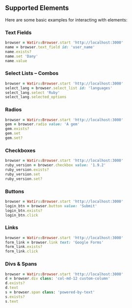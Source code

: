 ## Supported Elements

Here are some basic examples for interacting with elements:

### Text Fields

```ruby
browser = Watir::Browser.start 'http://localhost:3000'
name = browser.text_field id: 'user_name'
name.exists?
name.set 'Dany'
name.value
```

### Select Lists – Combos

```ruby
browser = Watir::Browser.start 'http://localhost:3000'
select_lang = browser.select_list id: 'languages'
select_lang.select 'Ruby'
select_lang.selected_options
```

### Radios

```ruby
browser = Watir::Browser.start 'http://localhost:3000'
gem = browser.radio value: 'A gem'
gem.exists?
gem.set
gem.set?
```

### Checkboxes

```ruby
browser = Watir::Browser.start 'http://localhost:3000'
ruby_version = browser.checkbox value: '1.9.2'
ruby_version.exists?
ruby_version.set
ruby_version.set?
```

### Buttons

```ruby
browser = Watir::Browser.start 'http://localhost:3000'
login_btn = browser.button value: 'Submit'
login_btn.exists?
login_btn.click
```

### Links

```ruby
browser = Watir::Browser.start 'http://localhost:3000'
form_link = browser.link text: 'Google Forms'
form_link.exists?
form_link.click
```

### Divs & Spans

```ruby
browser = Watir::Browser.start 'http://localhost:3000'
d = browser.div class: 'col-md-12 custom-column'
d.exists?
d.text
s = browser.span class: 'powered-by-text'
s.exists?
s.text
```
